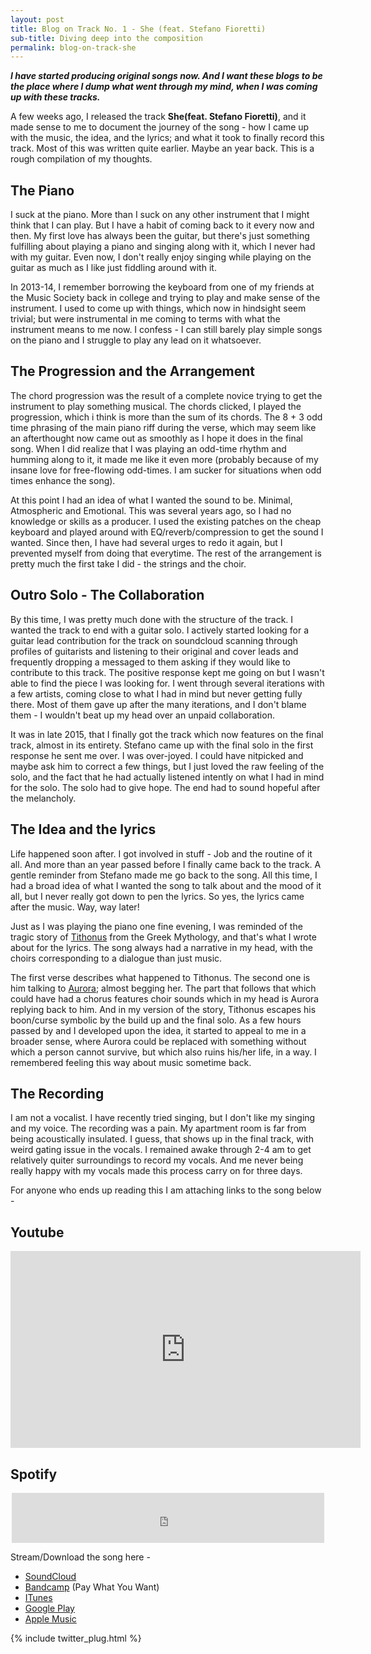 ```yaml
---
layout: post
title: Blog on Track No. 1 - She (feat. Stefano Fioretti)
sub-title: Diving deep into the composition
permalink: blog-on-track-she
---
```


***I have started producing original songs now. And I want these blogs to be the place where I dump what went through my mind, when I was coming up with these tracks.***

 A few weeks ago, I released the track **She(feat. Stefano Fioretti)**, and it made sense to me to document the journey of the song - how I came up with the music, the idea, and the lyrics; and what it took to finally record this track. Most of this was written quite earlier. Maybe an year back. This is a rough compilation of my thoughts.

<!--break-->

## The Piano

I suck at the piano. More than I suck on any other instrument that I might think that I can play. But I have a habit of coming back to it every now and then. My first love has always been the guitar, but there's just something fulfilling about playing a piano and singing along with it, which I never had with my guitar. Even now, I don't really enjoy singing while playing on the guitar as much as I like just fiddling around with it.

In 2013-14, I remember borrowing the keyboard from one of my friends at the Music Society back in college and trying to play and make sense of the instrument. I used to come up with things, which now in hindsight seem trivial; but were instrumental in me coming to terms with what the instrument means to me now. I confess - I can still barely play simple songs on the piano and I struggle to play any lead on it whatsoever.

## The Progression and the Arrangement

The chord progression was the result of a complete novice trying to get the instrument to play something musical. The chords clicked, I played the progression, which i think is more than the sum of its chords. The 8 + 3 odd time phrasing of the main piano riff during the verse, which may seem like an afterthought now came out as smoothly as I hope it does in the final song. When I did realize that I was playing an odd-time rhythm and humming along to it, it made me like it even more (probably because of my insane love for free-flowing odd-times. I am sucker for situations when odd times enhance the song).

At this point I had an idea of what I wanted the sound to be. Minimal, Atmospheric and Emotional. This was several years ago, so I had no knowledge or skills as a producer. I used the existing patches on the cheap keyboard and played around with EQ/reverb/compression to get the sound I wanted. Since then, I have had several urges to redo it again, but I prevented myself from doing that everytime. The rest of the arrangement is pretty much the first take I did - the strings and the choir.

## Outro Solo - The Collaboration

By this time, I was pretty much done with the structure of the track. I wanted the track to end with a guitar solo. I actively started looking for a guitar lead contribution for the track on soundcloud scanning through profiles of guitarists and listening to their original and cover leads and frequently dropping a messaged to them asking if they would like to contribute to this track. The positive response kept me going on but I wasn't able to find the piece I was looking for. I went through several iterations with a few artists, coming close to what I had in mind but never getting fully there. Most of them gave up after the many iterations, and I don't blame them - I wouldn't beat up my head over an unpaid collaboration.

It was in late 2015, that I finally got the track which now features on the final track, almost in its entirety. Stefano came up with the final solo in the first response he sent me over. I was over-joyed. I could have nitpicked and maybe ask him to correct a few things, but I just loved the raw feeling of the solo, and the fact that he had actually listened intently on what I had in mind for the solo. The solo had to give hope. The end had to sound hopeful after the melancholy.

## The Idea and the lyrics

Life happened soon after. I got involved in stuff - Job and the routine of it all. And more than an year passed before I finally came back to the track. A gentle reminder from Stefano made me go back to the song. All this time, I had a broad idea of what I wanted the song to talk about and the mood of it all, but I never really got down to pen the lyrics. So yes, the lyrics came after the music. Way, way later!

Just as I was playing the piano one fine evening, I was reminded of the tragic story of [Tithonus](https://en.wikipedia.org/wiki/Tithonus) from the Greek Mythology, and that's what I wrote about for the lyrics. The song always had a narrative in my head, with the choirs corresponding to a dialogue than just music.

The first verse describes what happened to Tithonus. The second one is him talking to [Aurora](https://en.wikipedia.org/wiki/Aurora_(mythology)); almost begging her. The part that follows that which could have had a chorus features choir sounds which in my head is Aurora replying back to him. And in my version of the story, Tithonus escapes his boon/curse symbolic by the build up and the final solo. As a few hours passed by and I developed upon the idea, it started to appeal to me in a broader sense, where Aurora could be replaced with something without which a person cannot survive, but which also ruins his/her life, in a way. I remembered feeling this way about music sometime back.

## The Recording

I am not a vocalist. I have recently tried singing, but I don't like my singing and my voice. The recording was a pain. My apartment room is far from being acoustically insulated. I guess, that shows up in the final track, with weird gating issue in the vocals. I remained awake through 2-4 am to get relatively quiter surroundings to record my vocals. And me never being really happy with my vocals made this process carry on for three days.

For anyone who ends up reading this I am attaching links to the song below - 

## Youtube
<center>
<iframe width="560" height="315" src="https://www.youtube.com/embed/1aNQx_B-c8Y" frameborder="0" allowfullscreen></iframe></center>

## Spotify
<center><iframe src="https://open.spotify.com/embed?uri=spotify:track:42zvW8NkbPnJSRM4cVdI1P&theme=white" width="500" height="80" frameborder="0" allowtransparency="true"></iframe></center>

Stream/Download the song here - 

* [SoundCloud](https://soundcloud.com/akash-agrahari/she-feat-stefano-fioretti)
* [Bandcamp](https://akashagrahari.bandcamp.com/track/she-feat-stefano-fioretti) (Pay What You Want)
* [ITunes](https://itunes.apple.com/us/album/she-feat-stefano-fioretti-single/id1247147647?app=itunes&ign-mpt=uo%3D4)
* [Google Play](https://play.google.com/store/music/album/Akash_Agrahari_She_feat_Stefano_Fioretti?id=Bty6o2alw6y2hsaoukdvsqomuiq)
* [Apple Music](https://itunes.apple.com/us/album/she-feat-stefano-fioretti-single/id1247147647?app=music&ign-mpt=uo%3D4)

{% include twitter_plug.html %}
